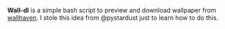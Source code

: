 **Wall-dl** is a simple bash script to preview and download wallpaper from [wallhaven](https://wallhaven.cc/).
I stole this idea from @pystardust just to learn how to do this.
